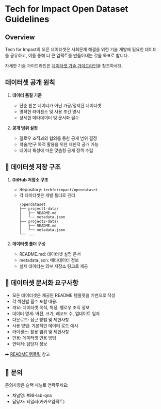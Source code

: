 # Tech for Impact Open Dataset Guidelines

## Overview
Tech for Impact의 오픈 데이터셋은 사회문제 해결을 위한 기술 개발에 필요한 데이터를 공유하고, 이를 통해 더 큰 임팩트를 만들어내는 것을 목표로 합니다.

자세한 기술 가이드라인은 [데이터셋 기술 가이드라인](./guidelines/opendataset-guide.md)을 참조하세요.

## 데이터셋 공개 원칙
1. **데이터 품질 기준**
   - 단순 원본 데이터가 아닌 가공/정제된 데이터셋
   - 명확한 라이센스 및 사용 조건 명시
   - 상세한 메타데이터 및 문서화 필수

2. **공개 범위 설정**
   - 펠로우 조직과의 협의를 통한 공개 범위 결정
   - 학술/연구 목적 활용을 위한 제한적 공개 가능
   - 데이터 특성에 따른 맞춤형 공개 정책 수립

## 📂 데이터셋 저장 구조
1. **GitHub 저장소 구조**
   - Repository: `techforimpact/opendataset`
   - 각 데이터셋은 개별 폴더로 관리
     ```
     /opendataset
     ├── project1-data/
     │   ├── README.md
     │   └── metadata.json
     ├── project2-data/
     │   ├── README.md
     │   └── metadata.json
     └── ...
     ```

2. **데이터셋 폴더 구성**
   - README.md: 데이터셋 설명 문서
   - metadata.json: 메타데이터 정보
   - 실제 데이터는 외부 저장소 링크로 제공

## 📝 데이터셋 문서화 요구사항
- 모든 데이터셋은 제공된 README 템플릿을 기반으로 작성
- 각 섹션별 필수 포함 내용:
 - 개요: 데이터셋 목적, 특징, 펠로우 조직 정보
 - 데이터 명세: 버전, 크기, 레코드 수, 업데이트 일자
 - 다운로드: 접근 방법 및 제한사항
 - 사용 방법: 기본적인 데이터 로드 예시
 - 라이센스: 활용 범위 및 제한사항
 - 인용: 데이터셋 인용 방법
 - 연락처: 담당자 정보

➡️ [README 템플릿](./templates/dataset-readme-template.md) 참고

## 📌 문의
문의사항은 슬랙 채널로 연락주세요:
- 채널명: #99-lab-qna
- 담당자: 테일러(카카오임팩트)